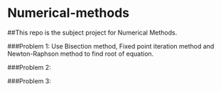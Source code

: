 # Numerical-methods

##This repo is the subject project for Numerical Methods.

###Problem 1:
Use Bisection method, Fixed point iteration method and Newton-Raphson method to find root of equation.

###Problem 2:

###Problem 3:
